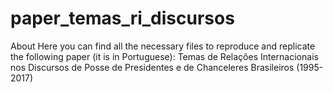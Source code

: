 # paper_temas_ri_discursos
About Here you can find all the necessary files to reproduce and replicate the following paper (it is in Portuguese): Temas de Relações Internacionais nos Discursos de Posse de Presidentes e de Chanceleres Brasileiros (1995-2017)
